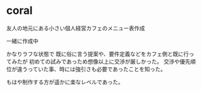 # coral

友人の地元にある小さい個人経営カフェのメニュー表作成

一緒に作成中

かなりラフな状態で
既に俗に言う提案や、要件定義などをカフェ側と既に行ってみたが
初めての試みであっため想像以上に交渉が厳しかった。
交渉や優先順位が違うっていた事、時には強引さも必要であったことを知った。

もはや制作する方が遥かに楽なレベルであった。


